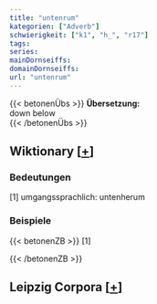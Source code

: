 ```yaml
---
title: "untenrum"
kategorien: ["Adverb"]
schwierigkeit: ["k1", "h_", "r17"]
tags:
series:
mainDornseiffs:
domainDornseiffs:
url: "untenrum"
---
```


{{< betonenÜbs >}}
**Übersetzung:**  
down below  
{{< /betonenÜbs >}}

## Wiktionary [[+](https://de.wiktionary.org/wiki/untenrum)]

### Bedeutungen
[1] umgangssprachlich: untenherum  

### Beispiele
{{< betonenZB >}}
[1]  

{{< /betonenZB >}}

## Leipzig Corpora [[+](https://corpora.uni-leipzig.de/en/res?word=untenrum&corpusId=deu_newscrawl-public_2018)]

